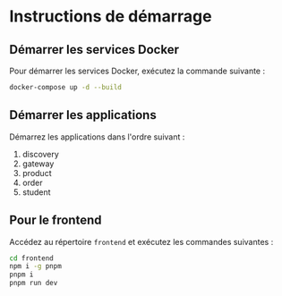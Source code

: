 
# Instructions de démarrage

## Démarrer les services Docker

Pour démarrer les services Docker, exécutez la commande suivante :

```sh
docker-compose up -d --build
```

## Démarrer les applications

Démarrez les applications dans l'ordre suivant :

1. discovery
2. gateway
3. product
4. order
5. student

## Pour le frontend

Accédez au répertoire `frontend` et exécutez les commandes suivantes :

```sh
cd frontend
npm i -g pnpm
pnpm i
pnpm run dev
```
